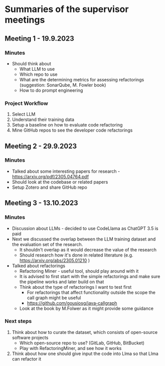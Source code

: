 # Summaries of the supervisor meetings

## Meeting 1 - 19.9.2023
### Minutes
* Should think about
  * What LLM to use 
  * Which repo to use
  * What are the determining metrics for assessing refactorings (suggestion: SonarQube, M. Fowler book)
  * How to do prompt engineering
  
### Project Workflow
1. Select LLM
2. Understand their training data
3. Setup a baseline on how to evaluate code refactoring
4. Mine GitHub repos to see the developer code refactorings


## Meeting 2 - 29.9.2023
### Minutes
* Talked about some interesting papers for research - https://arxiv.org/pdf/2305.04764.pdf
* Should look at the codebase or related papers
* Setup Zotero and share GitHub repo


## Meeting 3 - 13.10.2023
### Minutes
* Discussion about LLMs - decided to use CodeLlama as ChatGPT 3.5 is paid
* Next we discussed the overlap between the LLM training dataset and the evaluation set of the research.
  * It shouldn't overlap as it would decrease the value of the research
  * Should research how it's done in related literature (e.g. https://arxiv.org/abs/2305.01210 )
* Talked about refactorings
  * Refactoring Miner - useful tool, should play around with it
  * It is advised to first start with the simple refactorings and make sure the pipeline works and later build on that
  * Think about the type of refactorings I want to test first
    * For refactorings that affect functionality outside the scope the call graph might be useful
    * https://github.com/gousiosg/java-callgraph
  * Look at the book by M.Folwer as it might provide some guidance

###  Next steps
  1. Think about how to curate the dataset, which consists of open-source software projects
     *  Which open-source repo to use? (GitLab, GitHub, BitBucket)
     *  Play with RefactoringMiner, and see how it works
  2. Think about how one should give input the code into Llma so that Llma can refactor it 

